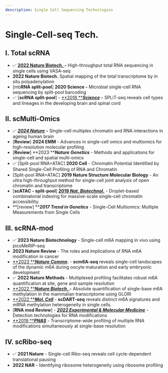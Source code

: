```yaml
---
description: Single Cell Sequencing Technologies
---
```


# Single-Cell-seq Tech.

## I. Total scRNA

* ✅ [**2022 Nature Biotech.** ](https://www.nature.com/articles/s41587-022-01517-6)**-** High-throughput total RNA sequencing in single cells using VASA-seq
* **2022 Nature Biotech.** Spatial mapping of the total transcriptome by in situ polyadenylation
* \[mb**RNA split-pool**]  **2020 Science -** Microbial single-cell RNA sequencing by split-pool barcoding
* ✅ \[**scRNA split-pool**] - [**2018 **_**Science**_](https://www.ncbi.nlm.nih.gov/pmc/articles/PMC7643870/) **-** SPLiT-seq reveals cell types and lineages in the developing brain and spinal cord&#x20;

## II. scMulti-Omics

* ✅ [_**2024 Nature**_](https://www.nature.com/articles/s41586-024-07239-w) **-** Single-cell multiplex chromatin and RNA interactions in ageing human brain
* \[**Review**] **2024 EMM** - Advances in single-cell omics and multiomics for high-resolution molecular profiling
* &#x20;\[**Review**] **2023 **_**Nature Genetics**_ - Methods and applications for single-cell and spatial multi-omics
* ✅ \[Split-pool RNA+ATAC] **2020 Cell** - Chromatin Potential Identiﬁed by Shared Single-Cell Proﬁling of RNA and Chromatin
* \[Split-pool RNA+ATAC] **2019 Nature Structure Molecular Biology** -  An ultra high-throughput method for single-cell joint analysis of open chromatin and transcriptome
* \[**scATAC - split-pool**] [**2019 **_**Nat. Biotechnol**_**.**](https://doi.org/10.1038/s41587-019-0147-6) - Droplet-based combinatorial indexing for massive-scale single-cell chromatin accessibility.
* **\[review] **_**2017 Trend in Genetics**_ - Single-Cell Multiomics: Multiple Measurements from Single Cells



## III. scRNA-mod

* ✅ **2023 Nature Biotechnology** - Single-cell m6A mapping in vivo using picoMeRIP–seq
* **2023 Nature Review** - The roles and implications of RNA m6A modification in cancer
* [**2023 **_**Nature Commn**_](https://www.nature.com/articles/s41467-023-35958-7). - **scm6A-seq** reveals single-cell landscapes of the dynamic m6A during oocyte maturation and early embryonic development
* ✅  **2022 Nature Methods** - Multiplexed profiling facilitates robust m6A quantification at site, gene and sample resolution
* [**2022 **_**Nature Biotech.**_ ](https://doi.org/10.1038/s41587-022-01487-9)**-** Absolute quantification of single-base m6A methylation in the mammalian transcriptome using GLORI
* [**2022 **_**Mol. Cell**_](https://www.sciencedirect.com/science/article/pii/S1097276521011436?via%3Dihub)  - **scDART-seq** reveals distinct m6A signatures and mRNA methylation heterogeneity in single cells.&#x20;
* \[**RNA mod Review**] - [_**2022 Experimental & Molecular Medicine**_](https://www.nature.com/articles/s12276-022-00821-0#Sec11) - Detection technologies for RNA modifications
* [**2019 **_**PNAS**_](https://www.pnas.org/cgi/doi/10.1073/pnas.1817334116) - Transcriptome-wide profiling of multiple RNA modifications simultaneously at single-base resolution



## IV. scRibo-seq

* ✅ **2021 Nature** - Single-cell Ribo-seq reveals cell cycle-dependent translational pausing
* **2022 NAR** - Identifying ribosome heterogeneity using ribosome proﬁling







